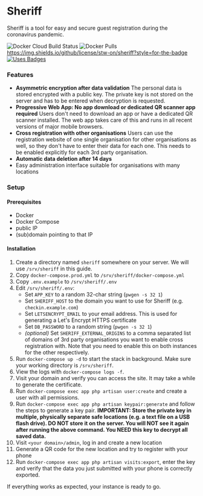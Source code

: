 # Sheriff

Sheriff is a tool for easy and secure guest registration during the coronavirus pandemic.

![Docker Cloud Build Status](https://img.shields.io/docker/cloud/build/stwon/sheriff?style=for-the-badge) ![Docker Pulls](https://img.shields.io/docker/pulls/stwon/sheriff?style=for-the-badge) https://img.shields.io/github/license/stw-on/sheriff?style=for-the-badge [![Uses Badges](https://img.shields.io/badge/Uses-Badges-blue?style=for-the-badge)](https://www.youtube.com/watch?v=dQw4w9WgXcQ)

### Features

- **Asymmetric encryption after data validation**
  The personal data is stored encrypted with a public key. The private key is not stored on the server and has to be entered when decryption is requested.
- **Progressive Web App: No app download or dedicated QR scanner app required**
  Users don't need to download an app or have a dedicated QR scanner installed. The web app takes care of this and runs in all recent versions of major mobile browsers.
- **Cross registration with other organisations**
  Users can use the registration website of one single organisation for other organisations as well, so they don't have to enter their data for each one. This needs to be enabled explicitly for each 3rd party organisation.
- **Automatic data deletion after 14 days**
- Easy administration interface suitable for organisations with many locations

### Setup

#### Prerequisites

- Docker
- Docker Compose
- public IP
- (sub)domain pointing to that IP

#### Installation

1.  Create a directory named `sheriff` somewhere on your server. We will use `/srv/sheriff` in this guide.
2.  Copy `docker-compose.prod.yml` to `/srv/sheriff/docker-compose.yml`
3.  Copy `.env.example` to `/srv/sheriff/.env`
4.  Edit `/srv/sheriff/.env`:
	- Set `APP_KEY` to a random 32-char string (`pwgen -s 32 1`)
	- Set `SHERIFF_HOST` to the domain you want to use for Sheriff (e.g. `checkin.example.com`)
	- Set `LETSENCRYPT_EMAIL` to your email address. This is used for generating a Let's Encrypt HTTPS certificate
	- Set `DB_PASSWORD` to a random string (`pwgen -s 32 1`)
	- _(optional)_ Set `SHERIFF_EXTERNAL_ORIGINS` to a comma separated list of domains of 3rd party organisations you want to enable cross registration with. Note that you need to enable this on both instances for the other respectively.
5.  Run `docker-compose up -d` to start the stack in background. Make sure your working directory is `/srv/sheriff`.
6.  View the logs with `docker-compose logs -f`.
7.  Visit your domain and verify you can access the site. It may take a while to generate the certificate.
8.  Run `docker-compose exec app php artisan user:create` and create a user with all permissions.
9.  Run `docker-compose exec app php artisan keypair:generate` and follow the steps to generate a key pair.
    **IMPORTANT: Store the private key in multiple, physically separate safe locations (e.g. a text file on a USB flash drive). DO NOT store it on the server. You will NOT see it again after running the above command. You NEED this key to decrypt all saved data.**
10. Visit `<your domain>/admin`, log in and create a new location
11. Generate a QR code for the new location and try to register with your phone
12. Run `docker-compose exec app php artisan visits:export`, enter the key and verify that the data you just submitted with your phone is correctly exported.

If everything works as expected, your instance is ready to go.
